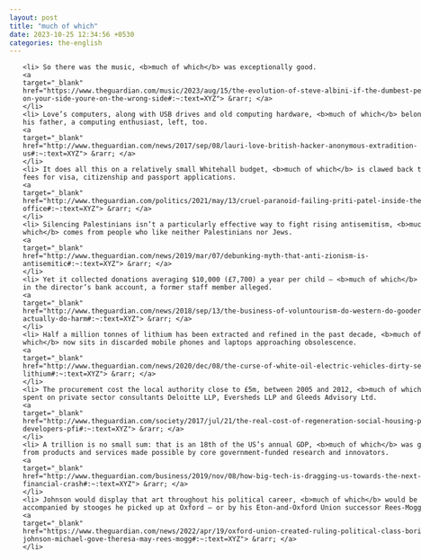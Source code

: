 ```yaml
---
layout: post
title: "much of which"
date: 2023-10-25 12:34:56 +0530
categories: the-english
---
```

<style>
@media only screen and (min-width: 768px) {
    ol {
        width: 768px;
        margin: 0 auto;
    }
  }
ol li {
    font-size: 18px;
    line-height: 1.5;
    padding-bottom: 8px;
}
</style>
<ol>

    <li> So there was the music, <b>much of which</b> was exceptionally good.
    <a 
    target="_blank" 
    href="https://www.theguardian.com/music/2023/aug/15/the-evolution-of-steve-albini-if-the-dumbest-person-is-on-your-side-youre-on-the-wrong-side#:~:text=XYZ"> &rarr; </a>
    </li>
    <li> Love’s computers, along with USB drives and old computing hardware, <b>much of which</b> belonged to his father, a computing enthusiast, left, too.
    <a 
    target="_blank" 
    href="http://www.theguardian.com/news/2017/sep/08/lauri-love-british-hacker-anonymous-extradition-us#:~:text=XYZ"> &rarr; </a>
    </li>
    <li> It does all this on a relatively small Whitehall budget, <b>much of which</b> is clawed back through fees for visa, citizenship and passport applications.
    <a 
    target="_blank" 
    href="http://www.theguardian.com/politics/2021/may/13/cruel-paranoid-failing-priti-patel-inside-the-home-office#:~:text=XYZ"> &rarr; </a>
    </li>
    <li> Silencing Palestinians isn’t a particularly effective way to fight rising antisemitism, <b>much of which</b> comes from people who like neither Palestinians nor Jews.
    <a 
    target="_blank" 
    href="http://www.theguardian.com/news/2019/mar/07/debunking-myth-that-anti-zionism-is-antisemitic#:~:text=XYZ"> &rarr; </a>
    </li>
    <li> Yet it collected donations averaging $10,000 (£7,700) a year per child – <b>much of which</b> ended up in the director’s bank account, a former staff member alleged.
    <a 
    target="_blank" 
    href="http://www.theguardian.com/news/2018/sep/13/the-business-of-voluntourism-do-western-do-gooders-actually-do-harm#:~:text=XYZ"> &rarr; </a>
    </li>
    <li> Half a million tonnes of lithium has been extracted and refined in the past decade, <b>much of which</b> now sits in discarded mobile phones and laptops approaching obsolescence.
    <a 
    target="_blank" 
    href="http://www.theguardian.com/news/2020/dec/08/the-curse-of-white-oil-electric-vehicles-dirty-secret-lithium#:~:text=XYZ"> &rarr; </a>
    </li>
    <li> The procurement cost the local authority close to £5m, between 2005 and 2012, <b>much of which</b> was spent on private sector consultants Deloitte LLP, Eversheds LLP and Gleeds Advisory Ltd.
    <a 
    target="_blank" 
    href="http://www.theguardian.com/society/2017/jul/21/the-real-cost-of-regeneration-social-housing-private-developers-pfi#:~:text=XYZ"> &rarr; </a>
    </li>
    <li> A trillion is no small sum: that is an 18th of the US’s annual GDP, <b>much of which</b> was garnered from products and services made possible by core government-funded research and innovators.
    <a 
    target="_blank" 
    href="http://www.theguardian.com/business/2019/nov/08/how-big-tech-is-dragging-us-towards-the-next-financial-crash#:~:text=XYZ"> &rarr; </a>
    </li>
    <li> Johnson would display that art throughout his political career, <b>much of which</b> would be accompanied by stooges he picked up at Oxford – or by his Eton-and-Oxford Union successor Rees-Mogg.
    <a 
    target="_blank" 
    href="https://www.theguardian.com/news/2022/apr/19/oxford-union-created-ruling-political-class-boris-johnson-michael-gove-theresa-may-rees-mogg#:~:text=XYZ"> &rarr; </a>
    </li>
